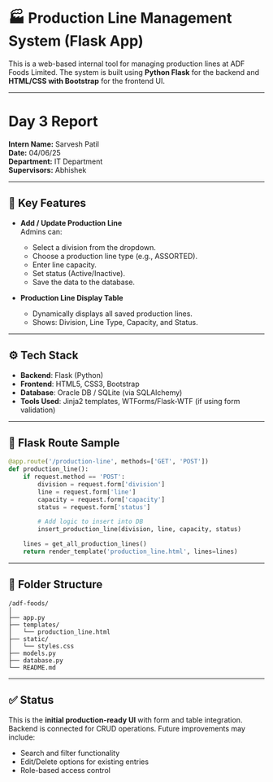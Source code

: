 
# 🏭 Production Line Management System (Flask App)

This is a web-based internal tool for managing production lines at ADF Foods Limited. The system is built using **Python Flask** for the backend and **HTML/CSS with Bootstrap** for the frontend UI.

---
# Day 3 Report  

**Intern Name:** Sarvesh Patil  
**Date:** 04/06/25  
**Department:** IT Department  
**Supervisors:** Abhishek  

---

## 📌 Key Features

- **Add / Update Production Line**  
  Admins can:
  - Select a division from the dropdown.
  - Choose a production line type (e.g., ASSORTED).
  - Enter line capacity.
  - Set status (Active/Inactive).
  - Save the data to the database.

- **Production Line Display Table**
  - Dynamically displays all saved production lines.
  - Shows: Division, Line Type, Capacity, and Status.

---

## ⚙️ Tech Stack

- **Backend**: Flask (Python)
- **Frontend**: HTML5, CSS3, Bootstrap
- **Database**: Oracle DB / SQLite (via SQLAlchemy)
- **Tools Used**: Jinja2 templates, WTForms/Flask-WTF (if using form validation)

---

## 🧱 Flask Route Sample

```python
@app.route('/production-line', methods=['GET', 'POST'])
def production_line():
    if request.method == 'POST':
        division = request.form['division']
        line = request.form['line']
        capacity = request.form['capacity']
        status = request.form['status']

        # Add logic to insert into DB
        insert_production_line(division, line, capacity, status)

    lines = get_all_production_lines()
    return render_template('production_line.html', lines=lines)
```

---

## 📁 Folder Structure

```
/adf-foods/
│
├── app.py
├── templates/
│   └── production_line.html
├── static/
│   └── styles.css
├── models.py
├── database.py
└── README.md
```

---

## ✅ Status

This is the **initial production-ready UI** with form and table integration. Backend is connected for CRUD operations. Future improvements may include:
- Search and filter functionality
- Edit/Delete options for existing entries
- Role-based access control
